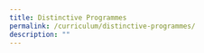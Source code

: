 ```yaml
---
title: Distinctive Programmes
permalink: /curriculum/distinctive-programmes/
description: ""
---
```

